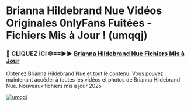 # Brianna Hildebrand Nue Vidéos Originales 0nlyFans Fuitées - Fichiers Mis à Jour ! (umqqj)

<h3>🔴 CLIQUEZ ICI 🌐==►► <a href="https://tinyurl.com/2pmr4ezf" rel="nofollow">Brianna Hildebrand Nue Fichiers Mis à Jour</a></h3>

Obtenez Brianna Hildebrand Nue et tout le contenu. Vous pouvez maintenant accéder à toutes les vidéos et photos de Brianna Hildebrand Nue. Nouveaux fichiers mis à jour 2025

[![umqqj](https://i.imgur.com/6SNvagu.gif)](https://tinyurl.com/2pmr4ezf)
